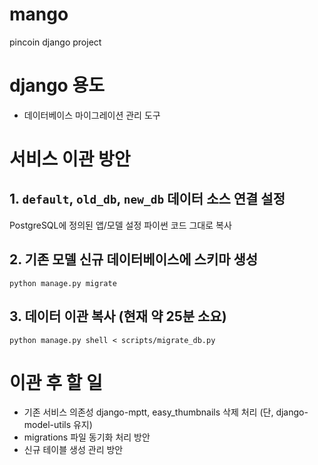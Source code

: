 # mango

pincoin django project

# django 용도

- 데이터베이스 마이그레이션 관리 도구

# 서비스 이관 방안

## 1. `default`, `old_db`, `new_db` 데이터 소스 연결 설정

PostgreSQL에 정의된 앱/모델 설정 파이썬 코드 그대로 복사

## 2. 기존 모델 신규 데이터베이스에 스키마 생성

```
python manage.py migrate
```

## 3. 데이터 이관 복사 (현재 약 25분 소요)

```
python manage.py shell < scripts/migrate_db.py
```

# 이관 후 할 일

- 기존 서비스 의존성 django-mptt, easy_thumbnails 삭제 처리 (단, django-model-utils 유지)
- migrations 파일 동기화 처리 방안
- 신규 테이블 생성 관리 방안
